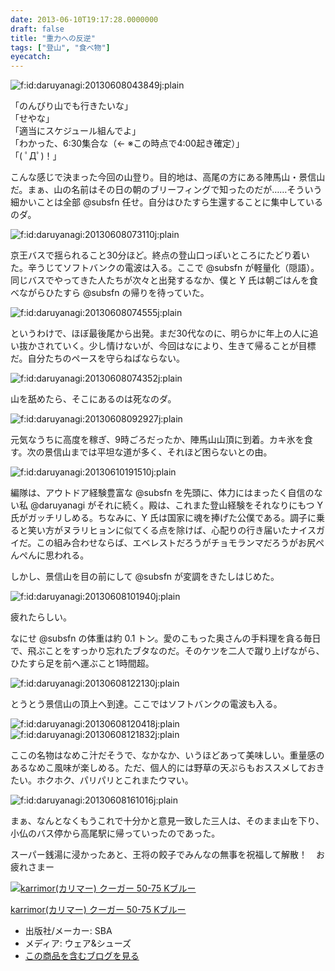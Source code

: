 ```yaml
---
date: 2013-06-10T19:17:28.0000000
draft: false
title: "重力への反逆"
tags: ["登山", "食べ物"]
eyecatch: 
---
```

<p><span itemscope itemtype="http://schema.org/Photograph"><img src="20130608043849.jpg" alt="f:id:daruyanagi:20130608043849j:plain" title="f:id:daruyanagi:20130608043849j:plain" class="hatena-fotolife" itemprop="image"></span></p><p>「のんびり山でも行きたいな」<br />
「せやな」<br />
「適当にスケジュール組んでよ」<br />
「わかった、6:30集合な（← ※この時点で4:00起き確定）」<br />
「( ﾟДﾟ)！」</p><p>こんな感じで決まった今回の山登り。目的地は、高尾の方にある陣馬山・景信山だ。まぁ、山の名前はその日の朝のブリーフィングで知ったのだが……そういう細かいことは全部 @subsfn 任せ。自分はひたすら生還することに集中しているのダ。</p>
<p><span itemscope itemtype="http://schema.org/Photograph"><img src="20130608073110.jpg" alt="f:id:daruyanagi:20130608073110j:plain" title="f:id:daruyanagi:20130608073110j:plain" class="hatena-fotolife" itemprop="image"></span></p><p>京王バスで揺られること30分ほど。終点の登山口っぽいところにたどり着いた。辛うじてソフトバンクの電波は入る。ここで @subsfn が軽量化（隠語）。同じバスでやってきた人たちが次々と出発するなか、僕と Y 氏は朝ごはんを食べながらひたすら @subsfn の帰りを待っていた。</p><p><span itemscope itemtype="http://schema.org/Photograph"><img src="20130608074555.jpg" alt="f:id:daruyanagi:20130608074555j:plain" title="f:id:daruyanagi:20130608074555j:plain" class="hatena-fotolife" itemprop="image"></span></p><p>というわけで、ほぼ最後尾から出発。まだ30代なのに、明らかに年上の人に追い抜かされていく。少し情けないが、今回はなにより、生きて帰ることが目標だ。自分たちのペースを守らねばならない。</p><p><span itemscope itemtype="http://schema.org/Photograph"><img src="20130608074352.jpg" alt="f:id:daruyanagi:20130608074352j:plain" title="f:id:daruyanagi:20130608074352j:plain" class="hatena-fotolife" itemprop="image"></span></p><p>山を舐めたら、そこにあるのは死なのダ。</p><p><span itemscope itemtype="http://schema.org/Photograph"><img src="20130608092927.jpg" alt="f:id:daruyanagi:20130608092927j:plain" title="f:id:daruyanagi:20130608092927j:plain" class="hatena-fotolife" itemprop="image"></span></p><p>元気なうちに高度を稼ぎ、9時ごろだったか、陣馬山山頂に到着。カキ氷を食す。次の景信山までは平坦な道が多く、それほど困らないとの由。</p><p><span itemscope itemtype="http://schema.org/Photograph"><img src="20130610191510.jpg" alt="f:id:daruyanagi:20130610191510j:plain" title="f:id:daruyanagi:20130610191510j:plain" class="hatena-fotolife" itemprop="image"></span></p><p>編隊は、アウトドア経験豊富な @subsfn を先頭に、体力にはまったく自信のない私 @daruyanagi がそれに続く。殿は、これまた登山経験をそれなりにもつ Y 氏がガッチリしめる。ちなみに、Y 氏は国家に魂を捧げた公僕である。調子に乗ると笑い方がヌラリヒョンに似てくる点を除けば、心配りの行き届いたナイスガイだ。この組み合わせならば、エベレストだろうがチョモランマだろうがお尻ぺんぺんに思われる。</p><p>しかし、景信山を目の前にして @subsfn が変調をきたしはじめた。</p><p><span itemscope itemtype="http://schema.org/Photograph"><img src="20130608101940.jpg" alt="f:id:daruyanagi:20130608101940j:plain" title="f:id:daruyanagi:20130608101940j:plain" class="hatena-fotolife" itemprop="image"></span></p><p>疲れたらしい。</p><p>なにせ @subsfn の体重は約 0.1 トン。愛のこもった奥さんの手料理を貪る毎日で、飛ぶことをすっかり忘れたブタなのだ。そのケツを二人で蹴り上げながら、ひたすら足を前へ運ぶこと1時間超。</p><p><span itemscope itemtype="http://schema.org/Photograph"><img src="20130608122130.jpg" alt="f:id:daruyanagi:20130608122130j:plain" title="f:id:daruyanagi:20130608122130j:plain" class="hatena-fotolife" itemprop="image"></span></p><p>とうとう景信山の頂上へ到達。ここではソフトバンクの電波も入る。</p><p><span itemscope itemtype="http://schema.org/Photograph"><img src="20130608120418.jpg" alt="f:id:daruyanagi:20130608120418j:plain" title="f:id:daruyanagi:20130608120418j:plain" class="hatena-fotolife" itemprop="image"></span><span itemscope itemtype="http://schema.org/Photograph"><img src="20130608121832.jpg" alt="f:id:daruyanagi:20130608121832j:plain" title="f:id:daruyanagi:20130608121832j:plain" class="hatena-fotolife" itemprop="image"></span></p><p>ここの名物はなめこ汁だそうで、なかなか、いうほどあって美味しい。重量感のあるなめこ風味が楽しめる。ただ、個人的には野草の天ぷらもおススメしておきたい。ホクホク、パリパリとこれまたウマい。</p><p><span itemscope itemtype="http://schema.org/Photograph"><img src="20130608161016.jpg" alt="f:id:daruyanagi:20130608161016j:plain" title="f:id:daruyanagi:20130608161016j:plain" class="hatena-fotolife" itemprop="image"></span></p><p>まぁ、なんとなくもうこれで十分かと意見一致した三人は、そのまま山を下り、小仏のバス停から高尾駅に帰っていったのであった。</p><p>スーパー銭湯に浸かったあと、王将の餃子でみんなの無事を祝福して解散！　お疲れさまー</p><p><div class="hatena-asin-detail"><a href="http://www.amazon.co.jp/exec/obidos/ASIN/B00C2L22CO/bestylesnet-22/"><img src="http://ecx.images-amazon.com/images/I/415JwLD5pCL._SL160_.jpg" class="hatena-asin-detail-image" alt="karrimor(カリマー) クーガー 50-75 Kブルー" title="karrimor(カリマー) クーガー 50-75 Kブルー"></a><div class="hatena-asin-detail-info"><p class="hatena-asin-detail-title"><a href="http://www.amazon.co.jp/exec/obidos/ASIN/B00C2L22CO/bestylesnet-22/">karrimor(カリマー) クーガー 50-75 Kブルー</a></p><ul><li><span class="hatena-asin-detail-label">出版社/メーカー:</span> SBA</li><li><span class="hatena-asin-detail-label">メディア:</span> ウェア&シューズ</li><li><a href="http://d.hatena.ne.jp/asin/B00C2L22CO/bestylesnet-22" target="_blank">この商品を含むブログを見る</a></li></ul></div><div class="hatena-asin-detail-foot"></div></div></p>
